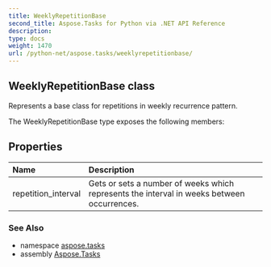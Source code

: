 ```yaml
---
title: WeeklyRepetitionBase
second_title: Aspose.Tasks for Python via .NET API Reference
description: 
type: docs
weight: 1470
url: /python-net/aspose.tasks/weeklyrepetitionbase/
---
```


## WeeklyRepetitionBase class

Represents a base class for repetitions in weekly recurrence pattern.

The WeeklyRepetitionBase type exposes the following members:
## Properties
| Name | Description |
| :- | :- |
|repetition_interval|Gets or sets a number of weeks which represents the interval in weeks between occurrences.|

### See Also

* namespace [aspose.tasks](/tasks/python-net/aspose.tasks/)
* assembly [Aspose.Tasks](/tasks/python-net/)

